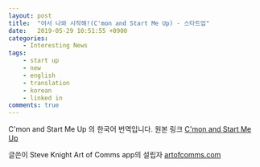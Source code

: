 ```yaml
---
layout: post
title:  "어서 나와 시작해!(C'mon and Start Me Up) - 스타트업"
date:   2019-05-29 10:51:55 +0900
categories:
    - Interesting News
tags:
    - start up
    - new
    - english
    - translation
    - korean
    - linked in
comments: true
---
```


C'mon and Start Me Up 의 한국어 번역입니다.
원본 링크 [C'mon and Start Me Up][기사 원본]

글쓴이
Steve Knight
Art of Comms app의 설립자
<a href="artofcomms.com">artofcomms.com</a>



[기사 원본]: https://www.linkedin.com/pulse/cmon-start-me-up-steve-knight/?trk=eml-email_feed_ecosystem_digest_01-recommended_articles-6-Unknown&midToken=AQHDdVsUNBVb4g&fromEmail=fromEmail&ut=2BoQnc-JmjvUM1